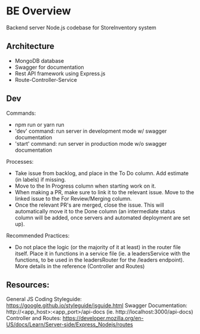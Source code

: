 # BE Overview
Backend server Node.js codebase for StoreInventory system

## Architecture
- MongoDB database
- Swagger for documentation
- Rest API framework using Express.js
- Route-Controller-Service

## Dev
Commands:
- npm run <command> or yarn run <command>
- 'dev' command: run server in development mode w/ swagger documentation
- 'start' command: run server in production mode w/o swagger documentation

Processes:
- Take issue from backlog, and place in the To Do column. Add estimate (in labels) if missing.
- Move to the In Progress column when starting work on it.
- When making a PR, make sure to link it to the relevant issue. Move to the linked issue to the For Review/Merging column.
- Once the relevant PR's are merged, close the issue. This will automatically move it to the Done column (an intermediate status column will be added, once servers and automated deployment are set up).

Recommended Practices:
- Do not place the logic (or the majority of it at least) in the router file itself. Place it in functions in a service file (ie. a leadersService with the functions, to be used in the leadersRouter for the /leaders endpoint). More details in the reference (Controller and Routes)

## Resources:
General JS Coding Styleguide: https://google.github.io/styleguide/jsguide.html
Swagger Documentation: http://<app_host>:<app_port>/api-docs (ie. http://localhost:3000/api-docs)
Controller and Routes: https://developer.mozilla.org/en-US/docs/Learn/Server-side/Express_Nodejs/routes
